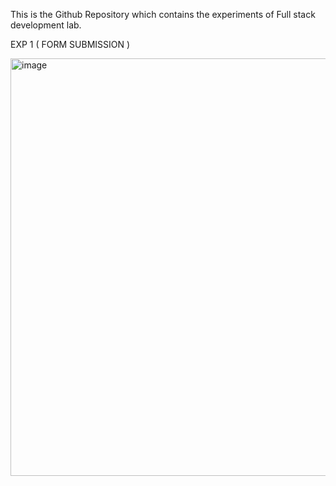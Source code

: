 This is the Github Repository which contains the experiments of Full stack development lab.


EXP 1 ( FORM SUBMISSION )

<img width="694" height="668" alt="image" src="https://github.com/user-attachments/assets/04fa864e-4183-4912-8097-516f96ca2607" />

